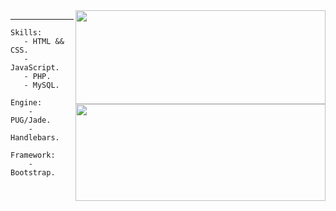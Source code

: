 <img align="right" src="https://github-readme-stats.vercel.app/api?username=alexsandersilv&show_icons=true&count_private=truehide=contribs,prs&theme=react" width="400" height="150" />
<hr />
<img align="right" src="https://github-readme-stats.vercel.app/api/top-langs/?username=alexsandersilv&layout=compact&theme=react" width="400" height="155" />

```
Skills:
   - HTML && CSS.
   - JavaScript.
   - PHP.
   - MySQL.
```

```
Engine:
    - PUG/Jade.
    - Handlebars.
```

```
Framework:
    - Bootstrap.
````
